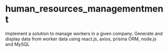 # human_resources_managementment
Implement a solution to manage workers in a given company. Generate and display data from worker data using  react.js, axios, prisma ORM, node.js and MySQL
